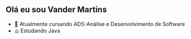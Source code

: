 ## Olá eu sou Vander Martins

- 🔭 Atualmente cursando ADS-Análise e Desenvolvimento de Software
- ♨️ Estudando Java
